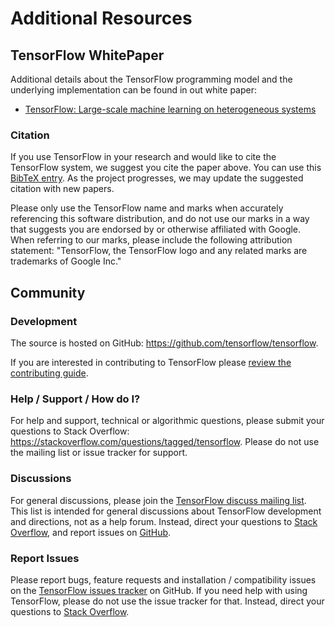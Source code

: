 # Additional Resources


## TensorFlow WhitePaper

Additional details about the TensorFlow programming model and the underlying
implementation can be found in out white paper:

* [TensorFlow: Large-scale machine learning on heterogeneous systems](http://download.tensorflow.org/paper/whitepaper2015.pdf)

### Citation

If you use TensorFlow in your research and would like to cite the TensorFlow
system, we suggest you cite the paper above.
You can use this [BibTeX entry](../resources/bib.md).  As the project progresses, we
may update the suggested citation with new papers.

Please only use the TensorFlow name and marks when accurately referencing this
software distribution, and do not use our marks in a way that suggests you are
endorsed by or otherwise affiliated with Google. When referring to our marks,
please include the following attribution statement: "TensorFlow, the TensorFlow
logo and any related marks are trademarks of Google Inc."

## Community

### Development

The source is hosted on GitHub: <https://github.com/tensorflow/tensorflow>.

If you are interested in contributing to TensorFlow please
[review the contributing guide](
https://github.com/tensorflow/tensorflow/blob/master/CONTRIBUTING.md).

### Help / Support / How do I?

For help and support, technical or algorithmic questions, please submit
your questions to Stack Overflow:
<https://stackoverflow.com/questions/tagged/tensorflow>.
Please do not use the mailing list or issue tracker for support.

### Discussions

For general discussions, please join the [TensorFlow discuss mailing list](
  https://groups.google.com/a/tensorflow.org/d/forum/discuss).
This list is intended for general discussions about TensorFlow development and
directions, not as a help forum. Instead, direct your questions to
[Stack Overflow](https://stackoverflow.com/questions/tagged/tensorflow), and
report issues on [GitHub](https://github.com/tensorflow/tensorflow/issues).

### Report Issues

Please report bugs, feature requests and installation / compatibility issues on
the [TensorFlow issues tracker](
https://github.com/tensorflow/tensorflow/issues) on GitHub.
If you need help with using TensorFlow, please do not use the issue
tracker for that. Instead, direct your questions to [Stack Overflow](https://stackoverflow.com/questions/tagged/tensorflow).

<div class='sections-order' style="display: none;">
<!--
<!-- bib.md -->
<!-- uses.md -->
<!-- faq.md -->
<!-- glossary.md -->
<!-- dims_types.md -->
-->
</div>



